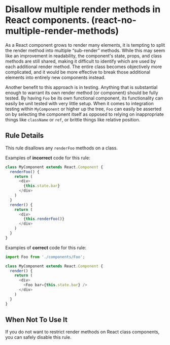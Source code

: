 # Disallow multiple render methods in React components. (react-no-multiple-render-methods)

As a React component grows to render many elements, it is tempting to split the render method into multiple “sub-render” methods. While this may seem like an improvement in readability, the component's state, props, and class methods are still shared, making it difficult to identify which are used by each additional render method. The entire class becomes objectively more complicated, and it would be more effective to break those additional elements into entirely new components instead.

Another benefit to this approach is in testing. Anything that is substantial enough to warrant its own render method (or component) should be fully tested. By having `Foo` be its own functional component, its functionality can easily be unit tested with very little setup. When it comes to integration testing within `MyComponent` or higher up the tree, `Foo` can easily be asserted on by selecting the component itself as opposed to relying on inappropriate things like `className` or `ref`, or brittle things like relative position.

## Rule Details

This rule disallows any `renderFoo` methods on a class.

Examples of **incorrect** code for this rule:


```ts
class MyComponent extends React.Component {
  renderFoo() {
    return (
      <div>
        {this.state.bar}
      </div>
    )
  }
  render() {
    return (
      <div>
        {this.renderFoo()}
      </div>
    )
  }
}
```

Examples of **correct** code for this rule:

```ts
import Foo from './components/Foo';

class MyComponent extends React.Component {
  render() {
    return (
      <div>
        <Foo bar={this.state.bar} />
      </div>
    )
  }
}
```

## When Not To Use It

If you do not want to restrict render methods on React class components, you can safely disable this rule.

